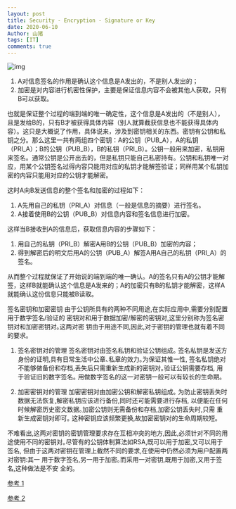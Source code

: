 ```yaml
---
layout: post
title: Security - Encryption - Signature or Key
date: 2020-06-10
Author: 山猪
tags: [IT]
comments: true
---
```

![img](https://upload.wikimedia.org/wikipedia/commons/thumb/4/4d/Illustration_of_digital_signature.svg/1024px-Illustration_of_digital_signature.svg.png)

<!-- more -->

1. A对信息签名的作用是确认这个信息是A发出的，不是别人发出的；
2. 加密是对内容进行机密性保护，主要是保证信息内容不会被其他人获取，只有B可以获取。

也就是保证整个过程的端到端的唯一确定性，这个信息是A发出的（不是别人），且是发给B的，只有B才被获得具体内容（别人就算截获信息也不能获得具体内容）。这只是大概说了作用，具体说来，涉及到密钥相关的东西。密钥有公钥和私钥之分。那么这里一共有两组四个密钥：A的公钥（PUB_A），A的私钥（PRI_A）；B的公钥（PUB_B），B的私钥（PRI_B）。公钥一般用来加密，私钥用来签名。通常公钥是公开出去的，但是私钥只能自己私密持有。公钥和私钥唯一对应，用某个公钥签名过得内容只能用对应的私钥才能解签验证；同样用某个私钥加密的内容只能用对应的公钥才能解密。

这时A向B发送信息的整个签名和加密的过程如下：
1. A先用自己的私钥（PRI_A）对信息（一般是信息的摘要）进行签名。
2. A接着使用B的公钥（PUB_B）对信息内容和签名信息进行加密。

这样当B接收到A的信息后，获取信息内容的步骤如下：
1. 用自己的私钥（PRI_B）解密A用B的公钥（PUB_B）加密的内容；
2. 得到解密后的明文后用A的公钥（PUB_A）解签A用A自己的私钥（PRI_A）的签名。

从而整个过程就保证了开始说的端到端的唯一确认。A的签名只有A的公钥才能解签，这样B就能确认这个信息是A发来的；A的加密只有B的私钥才能解密，这样A就能确认这份信息只能被B读取。

签名密钥和加密密钥
由于公钥所具有的两种不同用途,在实际应用中,需要分别配置用于数字签名/验证的
密钥对和用于数据加密/解密的密钥对,这里分别称为签名密钥对和加密密钥对｡这两对密
钥由于用途不同,因此,对于密钥的管理也就有着不同的要求｡

1. 签名密钥对的管理
签名密钥对由签名私钥和验证公钥组成｡
签名私钥是发送方身份的证明,具有日常生活中公章､私章的效力｡为保证其惟一性,
签名私钥绝对不能够做备份和存档,丢失后只需重新生成新的密钥对｡验证公钥需要存档,
用于验证旧的数字签名｡
用做数字签名的这一对密钥一般可以有较长的生命期｡

2. 加密密钥对的管理
加密密钥对由加密公钥和解密私钥组成｡
为防止密钥丢失时数据无法恢复,解密私钥应该进行备份,同时还可能需要进行存档,
以便能在任何时候解密历史密文数据｡加密公钥则无需备份和存档,加密公钥丢失时,只需
重新生成密钥对即可｡
这种密钥应该频繁更换,故加密密钥对的生命周期较短｡

不难看出,这两对密钥的密钥管理要求存在互相冲突的地方,因此,必须针对不同的用
途使用不同的密钥对｡尽管有的公钥体制算法如RSA,既可以用于加密,又可以用于签名,
但由于这两对密钥在管理上截然不同的要求,在使用中仍然必须为用户配置两对密钥:其一
用于数字签名,另一用于加密｡而采用一对密钥,既用于加密,又用于签名,这种做法是不安
全的｡


[参考 1](https://www.zhihu.com/question/27669212)

[参考 2](https://blog.csdn.net/gotohbu/java/article/details/4328066)